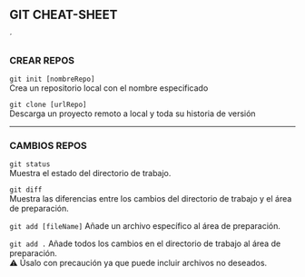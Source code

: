 ## GIT CHEAT-SHEET
´

### CREAR REPOS

`git init [nombreRepo]`  
Crea un repositorio local con el nombre especificado

`git clone [urlRepo]`  
Descarga un proyecto remoto a local y toda su historia de versión
 
---

### CAMBIOS REPOS

`git status`  
Muestra el estado del directorio de trabajo.

`git diff`  
Muestra las diferencias entre los cambios del directorio de trabajo y el área de preparación. 

`git add [fileName]`
Añade un archivo específico al área de preparación.

`git add .`
Añade todos los cambios en el directorio de trabajo al área de preparación.  
:warning: Úsalo con precaución ya que puede incluir archivos no deseados.
